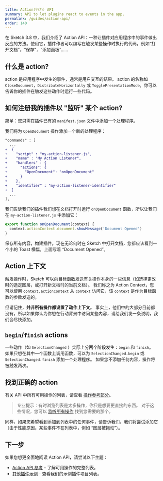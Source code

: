 ```yaml
---
title: Action(行为) API
summary: API to let plugins react to events in the app.
permalink: /guides/action-api/
order: 140
---
```


在 Sketch 3.8 中，我们介绍了 Action API：一种让插件对应用程序中的事件做出反应的方法。使用它，插件作者可以编写在触发某些操作时执行的代码，例如“打开文档”，“保存”，“添加画板”......

## 什么是 action?

action 是应用程序中发生的事件，通常是用户交互的结果。 action 的名称如 `CloseDocument`，`DistributeHorizontally` 或 `TogglePresentationMode`，你可以告诉你的插件在触发这些动作时运行一些代码。

## 如何注册我的插件以 "监听" 某个 action?

简单：您只需在插件已有的 `manifest.json` 文件中添加一个处理程序。

我们将为 `OpenDocument` 操作添加一个新的处理程序：

```diff
"commands" : [
  ...
+  {
+    "script" : "my-action-listener.js",
+    "name" : "My Action Listener",
+    "handlers" : {
+      "actions": {
+        "OpenDocument": "onOpenDocument"
+      }
+    },
+    "identifier" : "my-action-listener-identifier"
+  }
  ...
],
```

我们告诉我们的插件我们想在文档打开时运行 `onOpenDocument` 函数，所以让我们在 `my-action-listener.js` 中添加它：

```js
export function onOpenDocument(context) {
  context.actionContext.document.showMessage('Document Opened')
}
```

保存所有内容，构建插件，现在无论何时在 Sketch 中打开文档，您都应该看到一个小的 Toast 横幅，上面写着 “Document Opened”。

## Action 上下文

触发操作时，Sketch 可以向目标函数发送有关操作本身的一些信息（如选择更改时的选定图层，或打开新文档时的当前文档）。 我们称之为 Action Context，您可以使用 `context.actionContext` 从 `context` 访问它，该 `context` 是作为目标函数的参数发送的。

但请记住，**并非所有操作都设置了动作上下文**。 事实上，他们中的大部分目前都没有，所以如果你认为你想在行动背景中访问某些内容，请给我们发一条说明，我们会尽快添加。

## `begin`/`finish` actions

一些动作（如 `SelectionChanged` ）实际上分两个阶段发生：`begin` 和 `finish`。 如果只想在其中一个函数上调用函数，可以为 `SelectionChanged.begin` 或 `SelectionChanged.finish` 添加一个处理程序。 如果您不添加任何内容，操作将被触发两次。

## 找到正确的 action

有关 API 中所有可用操作的列表，请查看 [操作参考部分](/reference/action)。

> 专业提示：有时浏览列表是太多操作，你只是想要更直接的东西。 对于这些情况，您可以 [监听所有操作](/guides/preferences/#listen-to-all-actions-in-the-action-api) 找到您需要的那个。

同样，如果您希望看到添加到列表中的任何事件，请告诉我们，我们将尝试添加它（由于性能原因，某些事件不在列表中，例如 “图层被拖动”）。

## 下一步

如果您想更全面地阅读 Action API，请尝试以下主题：

* [Action API 参考](/reference/action/) - 了解可用操作的完整列表。
* [其他插件示例](https://github.com/BohemianCoding/SketchAPI/tree/develop/examples) - 查看我们的示例插件项目列表。
